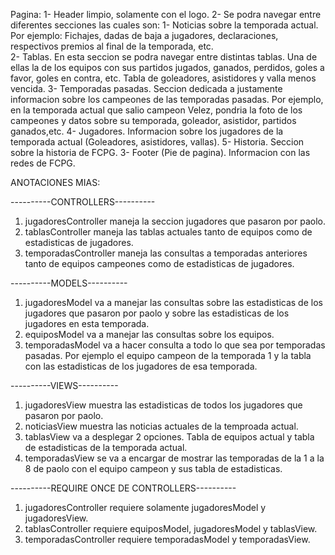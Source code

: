 Pagina:
1- Header limpio, solamente con el logo.
2- Se podra navegar entre diferentes secciones las cuales son:
	1- Noticias sobre la temporada actual. Por ejemplo: Fichajes, dadas de baja a jugadores, declaraciones, respectivos premios al final 		de la temporada, etc.			
	2- Tablas. En esta seccion se podra navegar entre distintas tablas. Una de ellas la de los equipos con sus partidos jugados, 			ganados, perdidos, goles a favor, goles en contra, etc. 
		Tabla de goleadores, asistidores y valla menos vencida.
	3- Temporadas pasadas. Seccion dedicada a justamente informacion sobre los campeones de las temporadas pasadas. Por ejemplo, en la 		temporada actual que salio campeon Velez, pondria la foto de los campeones y datos sobre su temporada, goleador, asistidor, 		partidos ganados,etc.
	4- Jugadores. Informacion sobre los jugadores de la temporada actual (Goleadores, asistidores, vallas).
	5- Historia. Seccion sobre la historia de FCPG.
3- Footer (Pie de pagina). Informacion con las redes de FCPG.

ANOTACIONES MIAS: 

----------CONTROLLERS----------


1. jugadoresController maneja la seccion jugadores que pasaron por paolo.
2. tablasController maneja las tablas actuales tanto de equipos como de estadisticas de jugadores.
3. temporadasController maneja las consultas a temporadas anteriores tanto de equipos campeones como de estadisticas de jugadores.


----------MODELS----------


1. jugadoresModel va a manejar las consultas sobre las estadisticas de los jugadores que pasaron por paolo y sobre las estadisticas de los jugadores en esta temporada.
2. equiposModel va a manejar las consultas sobre los equipos.
3. temporadasModel va a hacer consulta a todo lo que sea por temporadas pasadas. Por ejemplo el equipo campeon de la temporada 1 y la tabla con las estadisticas de los jugadores de esa temporada.


----------VIEWS----------


1. jugadoresView muestra las estadisticas de todos los jugadores que pasaron por paolo.
2. noticiasView muestra las noticias actuales de la temproada actual.
3. tablasView va a desplegar 2 opciones. Tabla de equipos actual y tabla de estadisticas de la temporada actual.
4. temporadasView se va a encargar de mostrar las temporadas de la 1 a la 8 de paolo con el equipo campeon y sus tabla de estadisticas.


----------REQUIRE ONCE DE CONTROLLERS----------


1. jugadoresController requiere solamente jugadoresModel y jugadoresView.
2. tablasController requiere equiposModel, jugadoresModel y tablasView.
3. temporadasController requiere temporadasModel y temporadasView.